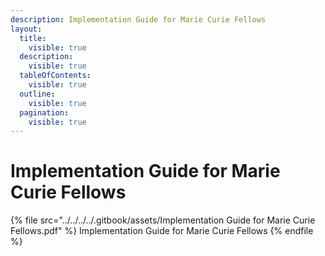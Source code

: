 ```yaml
---
description: Implementation Guide for Marie Curie Fellows
layout:
  title:
    visible: true
  description:
    visible: true
  tableOfContents:
    visible: true
  outline:
    visible: true
  pagination:
    visible: true
---
```


# Implementation Guide for Marie Curie Fellows

{% file src="../../../../.gitbook/assets/Implementation Guide for Marie Curie Fellows.pdf" %}
Implementation Guide for Marie Curie Fellows
{% endfile %}
